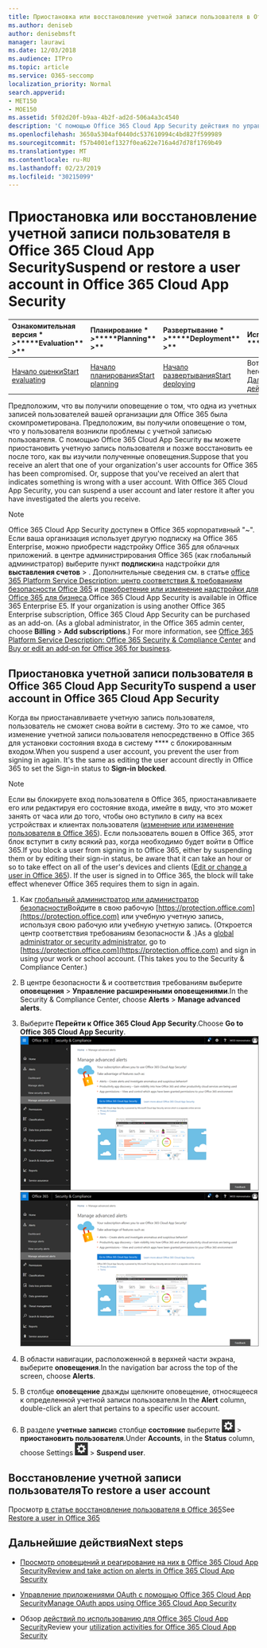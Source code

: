 ```yaml
---
title: Приостановка или восстановление учетной записи пользователя в Office 365 Cloud App Security
ms.author: deniseb
author: denisebmsft
manager: laurawi
ms.date: 12/03/2018
ms.audience: ITPro
ms.topic: article
ms.service: O365-seccomp
localization_priority: Normal
search.appverid:
- MET150
- MOE150
ms.assetid: 5f02d20f-b9aa-4b2f-ad2d-506a4a3c4540
description: 'С помощью Office 365 Cloud App Security действия по управлению можно приостановить или отменить приостановку работы учетной записи пользователя. '
ms.openlocfilehash: 3650a5304af0440dc537610994c4bd827f599989
ms.sourcegitcommit: f57b4001ef1327f0ea622e716a4d7d78f1769b49
ms.translationtype: MT
ms.contentlocale: ru-RU
ms.lasthandoff: 02/23/2019
ms.locfileid: "30215099"
---
```

# <a name="suspend-or-restore-a-user-account-in-office-365-cloud-app-security"></a><span data-ttu-id="a5afa-103">Приостановка или восстановление учетной записи пользователя в Office 365 Cloud App Security</span><span class="sxs-lookup"><span data-stu-id="a5afa-103">Suspend or restore a user account in Office 365 Cloud App Security</span></span>

|<span data-ttu-id="a5afa-104">Ознакомительная версия \* *\>*\*</span><span class="sxs-lookup"><span data-stu-id="a5afa-104">\*\*\*\*Evaluation\*\* \>\*\*</span></span>|<span data-ttu-id="a5afa-105">Планирование \* *\>*\*</span><span class="sxs-lookup"><span data-stu-id="a5afa-105">\*\*\*\*Planning\*\* \>\*\*</span></span>|<span data-ttu-id="a5afa-106">Развертывание \* *\>*\*</span><span class="sxs-lookup"><span data-stu-id="a5afa-106">\*\*\*\*Deployment\*\* \>\*\*</span></span>|<span data-ttu-id="a5afa-107">Использование \* \* \* \*</span><span class="sxs-lookup"><span data-stu-id="a5afa-107">\*\*\*\*Utilization\*\*\*\*</span></span>|
|:-----|:-----|:-----|:-----|
|[<span data-ttu-id="a5afa-108">Начало оценки</span><span class="sxs-lookup"><span data-stu-id="a5afa-108">Start evaluating</span></span>](office-365-cas-overview.md) <br/> |[<span data-ttu-id="a5afa-109">Начало планирования</span><span class="sxs-lookup"><span data-stu-id="a5afa-109">Start planning</span></span>](get-ready-for-office-365-cas.md) <br/> |[<span data-ttu-id="a5afa-110">Начало развертывания</span><span class="sxs-lookup"><span data-stu-id="a5afa-110">Start deploying</span></span>](turn-on-office-365-cas.md) <br/> |<span data-ttu-id="a5afa-111">Вот что вам!</span><span class="sxs-lookup"><span data-stu-id="a5afa-111">You are here!</span></span>  <br/> [<span data-ttu-id="a5afa-112">Дальнейшие действия</span><span class="sxs-lookup"><span data-stu-id="a5afa-112">Next steps</span></span>](suspend-or-restore-an-account-in-ocas.md#nextsteps) <br/> |
   
<span data-ttu-id="a5afa-p101">Предположим, что вы получили оповещение о том, что одна из учетных записей пользователей вашей организации для Office 365 была скомпрометирована. Предположим, вы получили оповещение о том, что у пользователя возникли проблемы с учетной записью пользователя. С помощью Office 365 Cloud App Security вы можете приостановить учетную запись пользователя и позже восстановить ее после того, как вы изучили полученные оповещения.</span><span class="sxs-lookup"><span data-stu-id="a5afa-p101">Suppose that you receive an alert that one of your organization's user accounts for Office 365 has been compromised. Or, suppose that you've received an alert that indicates something is wrong with a user account. With Office 365 Cloud App Security, you can suspend a user account and later restore it after you have investigated the alerts you receive.</span></span>
  
> [!NOTE]
> <span data-ttu-id="a5afa-p102">Office 365 Cloud App Security доступен в Office 365 корпоративный "~". Если ваша организация использует другую подписку на Office 365 Enterprise, можно приобрести надстройку Office 365 для облачных приложений. в центре администрирования Office 365 (как глобальный администратор) выберите пункт **подписки**на надстройки для **выставления счетов** \> . Дополнительные сведения см. в статье [office 365 Platform Service Description: центр соответствия &amp; требованиям безопасности Office 365](https://technet.microsoft.com/en-us/library/dn933793.aspx) и [приобретение или изменение надстройки для Office 365 для бизнеса](https://support.office.com/article/4e7b57d6-b93b-457d-aecd-0ea58bff07a6).</span><span class="sxs-lookup"><span data-stu-id="a5afa-p102">Office 365 Cloud App Security is available in Office 365 Enterprise E5. If your organization is using another Office 365 Enterprise subscription, Office 365 Cloud App Security can be purchased as an add-on. (As a global administrator, in the Office 365 admin center, choose **Billing** \> **Add subscriptions**.) For more information, see [Office 365 Platform Service Description: Office 365 Security &amp; Compliance Center](https://technet.microsoft.com/en-us/library/dn933793.aspx) and [Buy or edit an add-on for Office 365 for business](https://support.office.com/article/4e7b57d6-b93b-457d-aecd-0ea58bff07a6).</span></span> 
  
## <a name="to-suspend-a-user-account-in-office-365-cloud-app-security"></a><span data-ttu-id="a5afa-119">Приостановка учетной записи пользователя в Office 365 Cloud App Security</span><span class="sxs-lookup"><span data-stu-id="a5afa-119">To suspend a user account in Office 365 Cloud App Security</span></span>

<span data-ttu-id="a5afa-p103">Когда вы приостанавливаете учетную запись пользователя, пользователь не сможет снова войти в систему. Это то же самое, что изменение учетной записи пользователя непосредственно в Office 365 для установки состояния входа в систему \*\*\*\* с блокированным входом.</span><span class="sxs-lookup"><span data-stu-id="a5afa-p103">When you suspend a user account, you prevent the user from signing in again. It's the same as editing the user account directly in Office 365 to set the Sign-in status to **Sign-in blocked**.</span></span>
  
> [!NOTE]
> <span data-ttu-id="a5afa-p104">Если вы блокируете вход пользователя в Office 365, приостанавливаете его или редактируя его состояние входа, имейте в виду, что это может занять от часа или до того, чтобы оно вступило в силу на всех устройствах и клиентах пользователя ([изменение или изменение пользователя в Office 365](https://support.office.com/article/42BB3F17-8F9D-4182-B434-5F1C8024E614#SingleUserPreview)). Если пользователь вошел в Office 365, этот блок вступит в силу всякий раз, когда необходимо будет войти в Office 365.</span><span class="sxs-lookup"><span data-stu-id="a5afa-p104">If you block a user from signing in to Office 365, either by suspending them or by editing their sign-in status, be aware that it can take an hour or so to take effect on all of the user's devices and clients ([Edit or change a user in Office 365](https://support.office.com/article/42BB3F17-8F9D-4182-B434-5F1C8024E614#SingleUserPreview)). If the user is signed in to Office 365, the block will take effect whenever Office 365 requires them to sign in again.</span></span> 
  
1. <span data-ttu-id="a5afa-p105">Как [глобальный администратор или администратор безопасности](permissions-in-the-security-and-compliance-center.md)Войдите в свою рабочую [https://protection.office.com](https://protection.office.com) или учебную учетную запись, используя свою рабочую или учебную учетную запись. (Откроется центр соответствия требованиям безопасности &amp; .)</span><span class="sxs-lookup"><span data-stu-id="a5afa-p105">As a [global administrator or security administrator](permissions-in-the-security-and-compliance-center.md), go to [https://protection.office.com](https://protection.office.com) and sign in using your work or school account. (This takes you to the Security &amp; Compliance Center.)</span></span> 
    
2. <span data-ttu-id="a5afa-126">В центре безопасности &amp; и соответствия требованиям выберите **оповещения** \> **Управление расширенными оповещениями**.</span><span class="sxs-lookup"><span data-stu-id="a5afa-126">In the Security &amp; Compliance Center, choose **Alerts** \> **Manage advanced alerts**.</span></span>
    
3. <span data-ttu-id="a5afa-127">Выберите **Перейти к Office 365 Cloud App Security**.</span><span class="sxs-lookup"><span data-stu-id="a5afa-127">Choose **Go to Office 365 Cloud App Security**.</span></span><br><span data-ttu-id="a5afa-128">![В центре безопасности &amp; и соответствия требованиям выберите Управление расширенными оповещениями для перехода к Office 365 Cloud App Security.](media/958632d4-03e3-4ade-8e22-d5509db6fca7.png)</span><span class="sxs-lookup"><span data-stu-id="a5afa-128">![In the Security &amp; Compliance Center, choose Manage Advanced Alerts to go to Office 365 Cloud App Security](media/958632d4-03e3-4ade-8e22-d5509db6fca7.png)</span></span><br>
  
4. <span data-ttu-id="a5afa-129">В области навигации, расположенной в верхней части экрана, выберите **оповещения**.</span><span class="sxs-lookup"><span data-stu-id="a5afa-129">In the navigation bar across the top of the screen, choose **Alerts**.</span></span>
    
5. <span data-ttu-id="a5afa-130">В столбце **оповещение** дважды щелкните оповещение, относящееся к определенной учетной записи пользователя.</span><span class="sxs-lookup"><span data-stu-id="a5afa-130">In the **Alert** column, double-click an alert that pertains to a specific user account.</span></span> 
    
6. <span data-ttu-id="a5afa-131">В разделе **учетные записи**в столбце **состояние** выберите ![параметры значок](media/e01b75cc-b28f-4b83-8f86-b1b13dc27ab2.png) \> **приостановить пользователя**.</span><span class="sxs-lookup"><span data-stu-id="a5afa-131">Under **Accounts**, in the **Status** column, choose Settings ![settings icon](media/e01b75cc-b28f-4b83-8f86-b1b13dc27ab2.png) \> **Suspend user**.</span></span>
    
## <a name="to-restore-a-user-account"></a><span data-ttu-id="a5afa-132">Восстановление учетной записи пользователя</span><span class="sxs-lookup"><span data-stu-id="a5afa-132">To restore a user account</span></span>

<span data-ttu-id="a5afa-133">Просмотр [в статье восстановление пользователя в Office 365](https://support.office.com/article/2c261e42-5dd1-48b0-845f-2a016d29cfc1)</span><span class="sxs-lookup"><span data-stu-id="a5afa-133">See [Restore a user in Office 365](https://support.office.com/article/2c261e42-5dd1-48b0-845f-2a016d29cfc1)</span></span>
  
## <a name="next-steps"></a><span data-ttu-id="a5afa-134">Дальнейшие действия</span><span class="sxs-lookup"><span data-stu-id="a5afa-134">Next steps</span></span>

- [<span data-ttu-id="a5afa-135">Просмотр оповещений и реагирование на них в Office 365 Cloud App Security</span><span class="sxs-lookup"><span data-stu-id="a5afa-135">Review and take action on alerts in Office 365 Cloud App Security</span></span>](review-office-365-cas-alerts.md)
    
- [<span data-ttu-id="a5afa-136">Управление приложениями OAuth с помощью Office 365 Cloud App Security</span><span class="sxs-lookup"><span data-stu-id="a5afa-136">Manage OAuth apps using Office 365 Cloud App Security</span></span>](manage-app-permissions-in-ocas.md)
    
- <span data-ttu-id="a5afa-137">Обзор [действий по использованию для Office 365 Cloud App Security](utilization-activities-for-ocas.md)</span><span class="sxs-lookup"><span data-stu-id="a5afa-137">Review your [utilization activities for Office 365 Cloud App Security](utilization-activities-for-ocas.md)</span></span>
    

